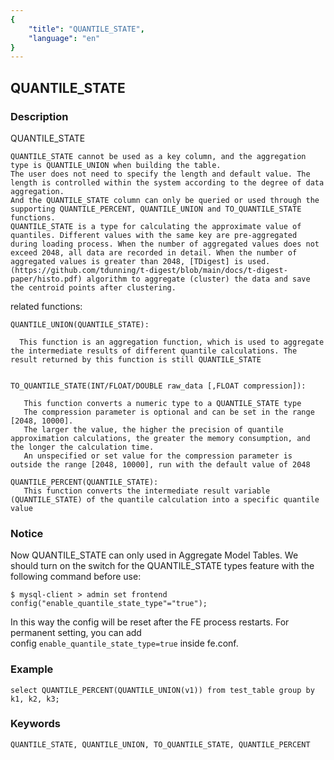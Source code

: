 ```yaml
---
{
    "title": "QUANTILE_STATE",
    "language": "en"
}
---
```


<!-- 
Licensed to the Apache Software Foundation (ASF) under one
or more contributor license agreements.  See the NOTICE file
distributed with this work for additional information
regarding copyright ownership.  The ASF licenses this file
to you under the Apache License, Version 2.0 (the
"License"); you may not use this file except in compliance
with the License.  You may obtain a copy of the License at

  http://www.apache.org/licenses/LICENSE-2.0

Unless required by applicable law or agreed to in writing,
software distributed under the License is distributed on an
"AS IS" BASIS, WITHOUT WARRANTIES OR CONDITIONS OF ANY
KIND, either express or implied.  See the License for the
specific language governing permissions and limitations
under the License.
-->

## QUANTILE_STATE
### Description

QUANTILE_STATE

    QUANTILE_STATE cannot be used as a key column, and the aggregation type is QUANTILE_UNION when building the table.
    The user does not need to specify the length and default value. The length is controlled within the system according to the degree of data aggregation.
    And the QUANTILE_STATE column can only be queried or used through the supporting QUANTILE_PERCENT, QUANTILE_UNION and TO_QUANTILE_STATE functions.    
    QUANTILE_STATE is a type for calculating the approximate value of quantiles. Different values with the same key are pre-aggregated during loading process. When the number of aggregated values does not exceed 2048, all data are recorded in detail. When the number of aggregated values is greater than 2048, [TDigest] is used. (https://github.com/tdunning/t-digest/blob/main/docs/t-digest-paper/histo.pdf) algorithm to aggregate (cluster) the data and save the centroid points after clustering.

related functions:
    
    QUANTILE_UNION(QUANTILE_STATE):
      
      This function is an aggregation function, which is used to aggregate the intermediate results of different quantile calculations. The result returned by this function is still QUANTILE_STATE

    
    TO_QUANTILE_STATE(INT/FLOAT/DOUBLE raw_data [,FLOAT compression]):
       
       This function converts a numeric type to a QUANTILE_STATE type
       The compression parameter is optional and can be set in the range [2048, 10000]. 
       The larger the value, the higher the precision of quantile approximation calculations, the greater the memory consumption, and the longer the calculation time.
       An unspecified or set value for the compression parameter is outside the range [2048, 10000], run with the default value of 2048

    QUANTILE_PERCENT(QUANTILE_STATE):
       This function converts the intermediate result variable (QUANTILE_STATE) of the quantile calculation into a specific quantile value

    
### Notice

Now QUANTILE_STATE can only used in Aggregate Model Tables. We should turn on the switch for the QUANTILE_STATE types feature with the following command before use:

```
$ mysql-client > admin set frontend config("enable_quantile_state_type"="true");
```

In this way the config will be reset after the FE process restarts. For permanent setting, you can add config `enable_quantile_state_type=true` inside fe.conf.
    

### Example
    select QUANTILE_PERCENT(QUANTILE_UNION(v1)) from test_table group by k1, k2, k3;
    

### Keywords

    QUANTILE_STATE, QUANTILE_UNION, TO_QUANTILE_STATE, QUANTILE_PERCENT
